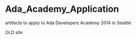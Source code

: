 Ada_Academy_Application
=======================

artifacts to apply to Ada Developers Academy 2014 in Seattle

OLD site
